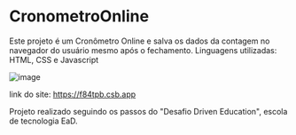 # CronometroOnline

Este projeto é um Cronômetro Online e salva os dados da contagem no navegador do usuário mesmo após o fechamento.
Linguagens utilizadas: HTML, CSS e Javascript

![image](https://user-images.githubusercontent.com/95457629/165368592-76968120-380b-45d5-9f5d-16007fa5a6e5.png)

link do site: https://f84tpb.csb.app

Projeto realizado seguindo os passos do "Desafio Driven Education", escola de tecnologia EaD.
